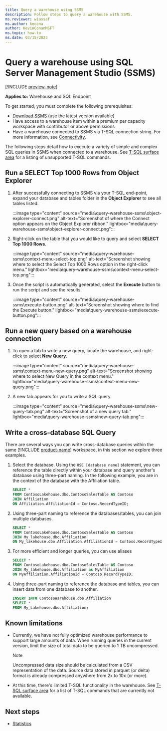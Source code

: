 ```yaml
---
title: Query a warehouse using SSMS
description: Follow steps to query a warehouse with SSMS.
ms.reviewer: wiassaf
ms.author: kecona
author: KevinConanMSFT
ms.topic: how-to
ms.date: 03/15/2023
---
```


# Query a warehouse using SQL Server Management Studio (SSMS)

[!INCLUDE [preview-note](../includes/preview-note.md)]

**Applies to:** Warehouse and SQL Endpoint

To get started, you must complete the following prerequisites:

- [Download SSMS](/sql/ssms/download-sql-server-management-studio-ssms) (use the latest version available)
- Have access to a warehouse item within a premium per capacity workspace with contributor or above permissions
- Have a warehouse connected to SSMS via T-SQL connection string. For more information, see [Connectivity](connectivity.md).

The following steps detail how to execute a variety of simple and complex SQL queries in SSMS when connected to a warehouse. See [T-SQL surface area](data-warehousing.md#t-sql-surface-area) for a listing of unsupported T-SQL commands.

## Run a SELECT Top 1000 Rows from Object Explorer

1. After successfully connecting to SSMS via your T-SQL end-point, expand your database and tables folder in the **Object Explorer** to see all tables listed.

   :::image type="content" source="media\query-warehouse-ssms\object-explorer-connect.png" alt-text="Screenshot of where the Connect option appears on the Object Explorer ribbon." lightbox="media\query-warehouse-ssms\object-explorer-connect.png":::

1. Right-click on the table that you would like to query and select **SELECT Top 1000 Rows**.

   :::image type="content" source="media\query-warehouse-ssms\context-menu-select-top.png" alt-text="Screenshot showing where to select the Select Top 1000 Rows option in the right-click menu." lightbox="media\query-warehouse-ssms\context-menu-select-top.png":::

1. Once the script is automatically generated, select the **Execute** button to run the script and see the results.

   :::image type="content" source="media\query-warehouse-ssms\execute-button.png" alt-text="Screenshot showing where to find the Execute button." lightbox="media\query-warehouse-ssms\execute-button.png":::

## Run a new query based on a warehouse connection

1. To open a tab to write a new query, locate the warehouse, and right-click to select **New Query**.

   :::image type="content" source="media\query-warehouse-ssms\context-menu-new-query.png" alt-text="Screenshot showing where to select New Query in the context menu." lightbox="media\query-warehouse-ssms\context-menu-new-query.png":::

1. A new tab appears for you to write a SQL query.

   :::image type="content" source="media\query-warehouse-ssms\new-query-tab.png" alt-text="Screenshot of a new query tab." lightbox="media\query-warehouse-ssms\new-query-tab.png":::

## Write a cross-database SQL Query

There are several ways you can write cross-database queries within the same [!INCLUDE [product-name](../includes/product-name.md)] workspace, in this section we explore three examples.

1. Select the database. Using the `USE [database name]` statement, you can reference the table directly within your database and query another's database using three-part naming. In the following example, you are in the context of the database with the Affiliation table.

   ```sql
   SELECT * 
   FROM ContosoLakehouse.dbo.ContosoSalesTable AS Contoso
   JOIN Affiliation
   ON Affiliation.AffiliationId = Contoso.RecordTypeID;
   ```

1. Using three-part naming to reference the databases/tables, you can join multiple databases.

   ```sql
   SELECT * 
   FROM ContosoLakehouse.dbo.ContosoSalesTable AS Contoso
   JOIN My_lakehouse.dbo.Affiliation
   ON My_lakehouse.dbo.Affiliation.AffiliationId = Contoso.RecordTypeID;
   ```

1. For more efficient and longer queries, you can use aliases

   ```sql
   SELECT * 
   FROM ContosoLakehouse.dbo.ContosoSalesTable AS Contoso
   JOIN My_lakehouse.dbo.Affiliation as MyAffiliation
   ON MyAffiliation.AffiliationId = Contoso.RecordTypeID;
   ```

1. Using three-part naming to reference the database and tables, you can insert data from one database to another.

   ```sql
   INSERT INTO ContosoWarehouse.dbo.Affiliation
   SELECT * 
   FROM My_Lakehouse.dbo.Affiliation;
   ```

## Known limitations

- Currently, we have not fully optimized warehouse performance to support large amounts of data. When running queries in the current version, limit the size of total data to be queried to 1 TB uncompressed.

   > [!NOTE]
   > Uncompressed data size should be calculated from a CSV representation of the data. Source data stored in parquet (or delta) format is already compressed anywhere from 2x to 10x (or more).

- At this time, there's limited T-SQL functionality in the warehouse. See [T-SQL surface area](data-warehousing.md#t-sql-surface-area) for a list of T-SQL commands that are currently not available.

## Next steps

- [Statistics](statistics.md)
